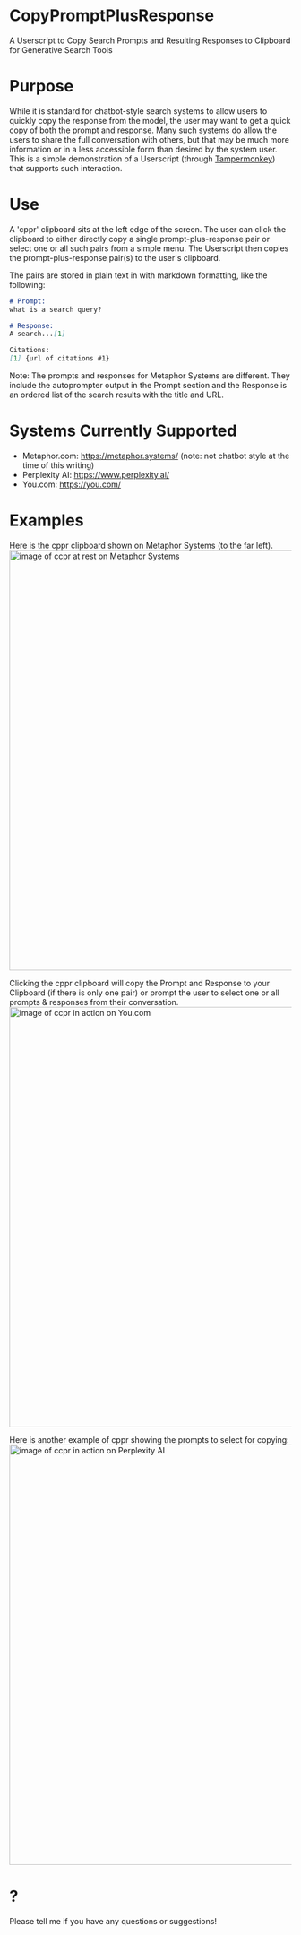 # CopyPromptPlusResponse
A Userscript to Copy Search Prompts and Resulting Responses to Clipboard for Generative Search Tools

# Purpose
While it is standard for chatbot-style search systems to allow users to quickly copy the response from the model, the user may want to get a quick copy of both the prompt and response. Many such systems do allow the users to share the full conversation with others, but that may be much more information or in a less accessible form than desired by the system user. This is a simple demonstration of a Userscript (through [Tampermonkey](https://www.tampermonkey.net/)) that supports such interaction.

# Use
A 'cppr' clipboard sits at the left edge of the screen. The user can click the clipboard to either directly copy a single prompt-plus-response pair or select one or all such pairs from a simple menu. The Userscript then copies the prompt-plus-response pair(s) to the user's clipboard.

The pairs are stored in plain text in with markdown formatting, like the following:
```markdown
# Prompt:
what is a search query?

# Response:
A search...[1]

Citations:
[1] {url of citations #1}
```

Note: The prompts and responses for Metaphor Systems are different. They include the autoprompter output in the Prompt section and the Response is an ordered list of the search results with the title and URL.


# Systems Currently Supported

- Metaphor.com: https://metaphor.systems/ (note: not chatbot style at the time of this writing)
- Perplexity AI: https://www.perplexity.ai/
- You.com: https://you.com/

# Examples

Here is the cppr clipboard shown on Metaphor Systems (to the far left).
<img width="750" alt="image of ccpr at rest on Metaphor Systems" src="https://github.com/danielsgriffin/CopyPromptPlusResponse/assets/6070690/c4c40f7c-d2b3-43f9-a3b0-1b49b47c3067">

Clicking the cppr clipboard will copy the Prompt and Response to your Clipboard (if there is only one pair) or prompt the user to select one or all prompts & responses from their conversation.
<img width="750" alt="image of ccpr in action on You.com" src="https://github.com/danielsgriffin/CopyPromptPlusResponse/assets/6070690/681f6fca-7311-4931-bc17-35fd41fd330f">

Here is another example of cppr showing the prompts to select for copying:
<img width="750" alt="image of ccpr in action on Perplexity AI" src="https://github.com/danielsgriffin/CopyPromptPlusResponse/assets/6070690/9dd7bb90-d25b-43bc-acbf-f91f98dda2fc">


# ?
Please tell me if you have any questions or suggestions!
